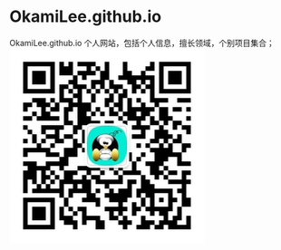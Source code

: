 # OkamiLee.github.io
OkamiLee.github.io
个人网站，包括个人信息，擅长领域，个别项目集合；
![个人公众号二维码](https://github.com/OkamiLee/OkamiLee.github.io/blob/master/images/qrcode.jpg)

